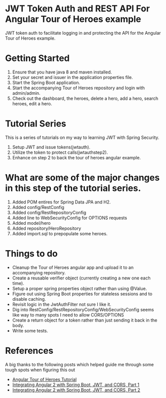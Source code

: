# JWT Token Auth and REST API For Angular Tour of Heroes example
JWT token auth to facilitate logging in and protecting the API for the Angular Tour of Heroes example. 

# Getting Started

1. Ensure that you have java 8 and maven installed.
2. Set your secret and issuer in the application properties file.
3. Start the Spring Boot application.
4. Start the accompanying Tour of Heroes repository and login with admin/admin.
5. Check out the dashboard, the heroes, delete a hero, add a hero, search heroes, edit a hero.

# Tutorial Series
This is a series of tutorials on my way to learning JWT with Spring Security.

1. Setup JWT and issue tokens(jwtauth).
2. Utilize the token to protect calls(jwtauthstep2).
3. Enhance on step 2 to back the tour of heroes angular example.

# What are some of the major changes in this step of the tutorial series.
1. Added POM entires for Spring Data JPA and H2.
2. Added config/RestConfig
3. Added config/RestRepositoryConfig
4. Added line to WebSecurityConfig for OPTIONS requests
5. Added model/hero
6. Added repository/HeroRepository
7. Added import.sql to prepopulate some heroes.

# Things to do

* Cleanup the Tour of Heroes angular app and upload it to an accompanying repository.
* Create a reusable verifier object (currently creating a new one each time).
* Setup a proper spring properties object rather than using @Value.
* Figure out using Spring Boot properties for stateless sessions and to disable caching.
* Revisit logic in the JwtAuthFilter not sure I like it.
* Dig into RestConfig/RestRepositoryConfig/WebSecurityConfig seems like way to many spots I need to allow CORS/OPTIONS
* Create a return object for a token rather than just sending it back in the body.
* Write some tests.

# References
A big thanks to the following posts which helped guide me through some tough spots when figuring this out

* [Angular Tour of Heroes Tutorial](https://angular.io/docs/ts/latest/tutorial/)
* [Integrating Angular 2 with Spring Boot, JWT, and CORS, Part 1](http://chariotsolutions.com/blog/post/angular-2-spring-boot-jwt-cors_part1/)
* [Integrating Angular 2 with Spring Boot, JWT, and CORS, Part 2](http://chariotsolutions.com/blog/post/angular-2-spring-boot-jwt-cors_part2//)

